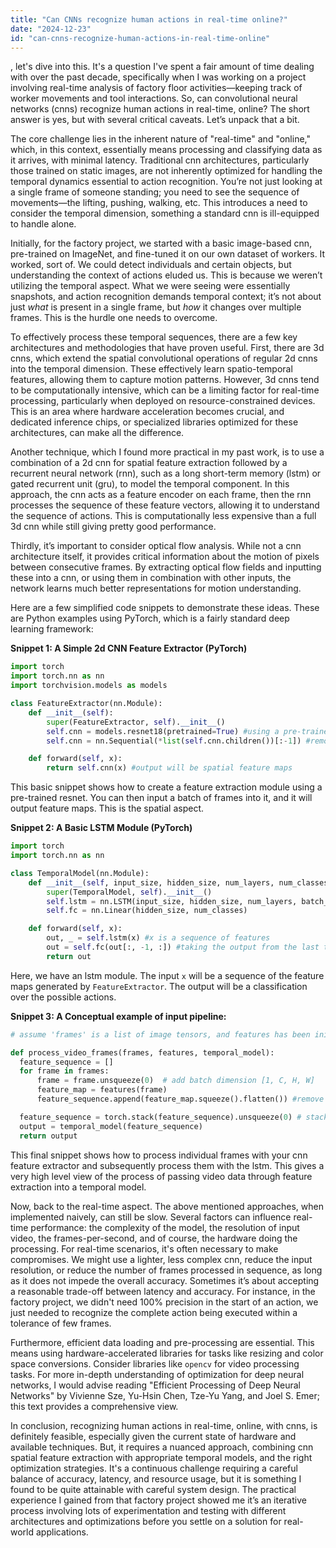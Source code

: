```yaml
---
title: "Can CNNs recognize human actions in real-time online?"
date: "2024-12-23"
id: "can-cnns-recognize-human-actions-in-real-time-online"
---
```


, let's dive into this. It's a question I've spent a fair amount of time dealing with over the past decade, specifically when I was working on a project involving real-time analysis of factory floor activities—keeping track of worker movements and tool interactions. So, can convolutional neural networks (cnns) recognize human actions in real-time, online? The short answer is yes, but with several critical caveats. Let’s unpack that a bit.

The core challenge lies in the inherent nature of "real-time" and "online," which, in this context, essentially means processing and classifying data as it arrives, with minimal latency. Traditional cnn architectures, particularly those trained on static images, are not inherently optimized for handling the temporal dynamics essential to action recognition. You’re not just looking at a single frame of someone standing; you need to see the sequence of movements—the lifting, pushing, walking, etc. This introduces a need to consider the temporal dimension, something a standard cnn is ill-equipped to handle alone.

Initially, for the factory project, we started with a basic image-based cnn, pre-trained on ImageNet, and fine-tuned it on our own dataset of workers. It worked, sort of. We could detect individuals and certain objects, but understanding the context of actions eluded us. This is because we weren’t utilizing the temporal aspect. What we were seeing were essentially snapshots, and action recognition demands temporal context; it’s not about just *what* is present in a single frame, but *how* it changes over multiple frames. This is the hurdle one needs to overcome.

To effectively process these temporal sequences, there are a few key architectures and methodologies that have proven useful. First, there are 3d cnns, which extend the spatial convolutional operations of regular 2d cnns into the temporal dimension. These effectively learn spatio-temporal features, allowing them to capture motion patterns. However, 3d cnns tend to be computationally intensive, which can be a limiting factor for real-time processing, particularly when deployed on resource-constrained devices. This is an area where hardware acceleration becomes crucial, and dedicated inference chips, or specialized libraries optimized for these architectures, can make all the difference.

Another technique, which I found more practical in my past work, is to use a combination of a 2d cnn for spatial feature extraction followed by a recurrent neural network (rnn), such as a long short-term memory (lstm) or gated recurrent unit (gru), to model the temporal component. In this approach, the cnn acts as a feature encoder on each frame, then the rnn processes the sequence of these feature vectors, allowing it to understand the sequence of actions. This is computationally less expensive than a full 3d cnn while still giving pretty good performance.

Thirdly, it’s important to consider optical flow analysis. While not a cnn architecture itself, it provides critical information about the motion of pixels between consecutive frames. By extracting optical flow fields and inputting these into a cnn, or using them in combination with other inputs, the network learns much better representations for motion understanding.

Here are a few simplified code snippets to demonstrate these ideas. These are Python examples using PyTorch, which is a fairly standard deep learning framework:

**Snippet 1: A Simple 2d CNN Feature Extractor (PyTorch)**

```python
import torch
import torch.nn as nn
import torchvision.models as models

class FeatureExtractor(nn.Module):
    def __init__(self):
        super(FeatureExtractor, self).__init__()
        self.cnn = models.resnet18(pretrained=True) #using a pre-trained resnet18
        self.cnn = nn.Sequential(*list(self.cnn.children())[:-1]) #removing the last layer

    def forward(self, x):
        return self.cnn(x) #output will be spatial feature maps
```

This basic snippet shows how to create a feature extraction module using a pre-trained resnet. You can then input a batch of frames into it, and it will output feature maps. This is the spatial aspect.

**Snippet 2: A Basic LSTM Module (PyTorch)**

```python
import torch
import torch.nn as nn

class TemporalModel(nn.Module):
    def __init__(self, input_size, hidden_size, num_layers, num_classes):
        super(TemporalModel, self).__init__()
        self.lstm = nn.LSTM(input_size, hidden_size, num_layers, batch_first=True)
        self.fc = nn.Linear(hidden_size, num_classes)

    def forward(self, x):
        out, _ = self.lstm(x) #x is a sequence of features
        out = self.fc(out[:, -1, :]) #taking the output from the last time step
        return out
```

Here, we have an lstm module. The input `x` will be a sequence of the feature maps generated by `FeatureExtractor`. The output will be a classification over the possible actions.

**Snippet 3: A Conceptual example of input pipeline:**

```python
# assume 'frames' is a list of image tensors, and features has been initialized as a FeatureExtractor instance

def process_video_frames(frames, features, temporal_model):
  feature_sequence = []
  for frame in frames:
      frame = frame.unsqueeze(0)  # add batch dimension [1, C, H, W]
      feature_map = features(frame)
      feature_sequence.append(feature_map.squeeze().flatten()) #remove batch and flatten to a vector

  feature_sequence = torch.stack(feature_sequence).unsqueeze(0) # stack into a sequence
  output = temporal_model(feature_sequence)
  return output
```
This final snippet shows how to process individual frames with your cnn feature extractor and subsequently process them with the lstm. This gives a very high level view of the process of passing video data through feature extraction into a temporal model.

Now, back to the real-time aspect. The above mentioned approaches, when implemented naively, can still be slow. Several factors can influence real-time performance: the complexity of the model, the resolution of input video, the frames-per-second, and of course, the hardware doing the processing. For real-time scenarios, it's often necessary to make compromises. We might use a lighter, less complex cnn, reduce the input resolution, or reduce the number of frames processed in sequence, as long as it does not impede the overall accuracy. Sometimes it’s about accepting a reasonable trade-off between latency and accuracy. For instance, in the factory project, we didn't need 100% precision in the start of an action, we just needed to recognize the complete action being executed within a tolerance of few frames.

Furthermore, efficient data loading and pre-processing are essential. This means using hardware-accelerated libraries for tasks like resizing and color space conversions. Consider libraries like `opencv` for video processing tasks. For more in-depth understanding of optimization for deep neural networks, I would advise reading "Efficient Processing of Deep Neural Networks" by Vivienne Sze, Yu-Hsin Chen, Tze-Yu Yang, and Joel S. Emer; this text provides a comprehensive view.

In conclusion, recognizing human actions in real-time, online, with cnns, is definitely feasible, especially given the current state of hardware and available techniques. But, it requires a nuanced approach, combining cnn spatial feature extraction with appropriate temporal models, and the right optimization strategies. It's a continuous challenge requiring a careful balance of accuracy, latency, and resource usage, but it is something I found to be quite attainable with careful system design. The practical experience I gained from that factory project showed me it’s an iterative process involving lots of experimentation and testing with different architectures and optimizations before you settle on a solution for real-world applications.

